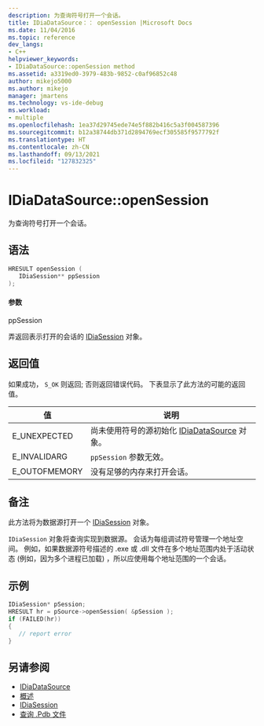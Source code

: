 ```yaml
---
description: 为查询符号打开一个会话。
title: IDiaDataSource：： openSession |Microsoft Docs
ms.date: 11/04/2016
ms.topic: reference
dev_langs:
- C++
helpviewer_keywords:
- IDiaDataSource::openSession method
ms.assetid: a3319ed0-3979-483b-9852-c0af96852c48
author: mikejo5000
ms.author: mikejo
manager: jmartens
ms.technology: vs-ide-debug
ms.workload:
- multiple
ms.openlocfilehash: 1ea37d29745ede74e5f882b416c5a3f004587396
ms.sourcegitcommit: b12a38744db371d2894769ecf305585f9577792f
ms.translationtype: HT
ms.contentlocale: zh-CN
ms.lasthandoff: 09/13/2021
ms.locfileid: "127832325"
---
```

# <a name="idiadatasourceopensession"></a>IDiaDataSource::openSession
为查询符号打开一个会话。

## <a name="syntax"></a>语法

```C++
HRESULT openSession ( 
   IDiaSession** ppSession
);
```

#### <a name="parameters"></a>参数
ppSession

弄返回表示打开的会话的 [IDiaSession](../../debugger/debug-interface-access/idiasession.md) 对象。

## <a name="return-value"></a>返回值
如果成功， `S_OK` 则返回; 否则返回错误代码。 下表显示了此方法的可能的返回值。

|值|说明|
|-----------|-----------------|
|E_UNEXPECTED|尚未使用符号的源初始化 [IDiaDataSource](../../debugger/debug-interface-access/idiadatasource.md) 对象。|
|E_INVALIDARG|`ppSession` 参数无效。|
|E_OUTOFMEMORY|没有足够的内存来打开会话。|

## <a name="remarks"></a>备注
此方法将为数据源打开一个 [IDiaSession](../../debugger/debug-interface-access/idiasession.md) 对象。

`IDiaSession` 对象将查询实现到数据源。 会话为每组调试符号管理一个地址空间。 例如，如果数据源符号描述的 .exe 或 .dll 文件在多个地址范围内处于活动状态 (例如，因为多个进程已加载) ，所以应使用每个地址范围的一个会话。

## <a name="example"></a>示例

```C++
IDiaSession* pSession;
HRESULT hr = pSource->openSession( &pSession );
if (FAILED(hr))
{
   // report error
}
```

## <a name="see-also"></a>另请参阅
- [IDiaDataSource](../../debugger/debug-interface-access/idiadatasource.md)
- [概述](../../debugger/debug-interface-access/overview-debug-interface-access-sdk.md)
- [IDiaSession](../../debugger/debug-interface-access/idiasession.md)
- [查询 .Pdb 文件](../../debugger/debug-interface-access/querying-the-dot-pdb-file.md)

